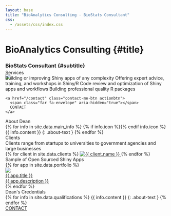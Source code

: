 ```yaml
---
layout: base
title: "BioAnalytics Consulting - BioStats Consultant"
css:
  - /assets/css/index.css
---
```


<div id="header" markdown="1">

# BioAnalytics Consulting {#title}

### BioStats Consultant {#subtitle}

<!--- <b style="font-size: 1.2em;">Led by renowned Shiny expert [Dean Attali](https://deanattali.com/)</b> -->

<img src="/assets/img/shiny.png" />

</div>

<div id="main-sections" style="margin-top:-30px;">

<div id="services-out" class="page-section">
  <div id="services">
	<div class="section-title">Services</div>
	<div id="services-list">
	  <span class="service" markdown="1">Building or improving Shiny apps of any complexity</span>
	  <span class="service" markdown="1">Offering expert advice, training, and workshops in Shiny/R</span>
	  <span class="service" markdown="1">Code review and optimization of Shiny apps and workflows</span>
	  <span class="service" markdown="1">Building professional quality R packages</span>
	</div>

    <a href="/contact" class="contact-me-btn actionbtn">
      <span class="far fa-envelope" aria-hidden="true"></span>
      CONTACT
    </a>
  </div>
</div>

<div id="aboutme-section-out" class="page-section">
  <div id="aboutme-section">
    <div class="section-title">About Dean</div>
	<div id="aboutme-list" markdown="1">
{% for info in site.data.main_info %}
{% if info.icon %}<span class="about-icon fa-fw {{ info.icon }}" aria-hidden="true"></span>{% endif info.icon %}
<span class="about-content">{{ info.content }}</span>
{: .about-text }
{% endfor %}
</div>
  </div>
</div>

<div id="clients-out" class="page-section">
  <div id="clients">
    <div class="section-title">Clients</div>
    <div id="clients-subtitle">Clients range from startups to universities to government agencies and large businesses</div>
    <div id="client-logos">
      {% for client in site.data.clients %}
        <a class="client-img" href="{{ client.url }}" title="{{ client.name }}">
          <img alt="{{ client.name }}" src="/assets/img/logos/{{ client.img }}"
		       {% if client.height %} style="height: {{ client.height }}" {% endif %}/>
		</a>
      {% endfor %}
    </div>
  </div>
</div>

<div id="portfolio-out" class="page-section">
  <div id="portfolio">
    <div class="section-title">
      Sample of Open Sourced Shiny Apps
    </div>
    <div id="shinyapps-big" data-columns>
      {% for app in site.data.portfolio %}
	    <div class="shinyapp">
          <a class="applink" href="{{ app.url }}">
            <img class="appimg" src="/assets/img/screenshots/{{ app.img }}" />
            <div class="apptitle">{{ app.title }}</div>
            <div class="appdesc">{{ app.description }}</div>
          </a>
        </div>
	  {% endfor %}
    </div>
  </div>
</div>

<div id="qualifications-out" class="page-section">
  <div id="qualifications">
    <div class="section-title">Dean's Credentials</div>
    <div id="qualifications-list" markdown="1">
{% for info in site.data.qualifications %}
<span class="about-icon fa-fw {{ info.icon }}" aria-hidden="true"></span>
<span class="about-content">{{ info.content }}</span>
{: .about-text }
{% endfor %}
</div>
  </div>
  <a href="/contact" class="contact-me-btn actionbtn">
    <span class="far fa-envelope" aria-hidden="true"></span>
    CONTACT
  </a>
</div>

</div>


<script>
  /*!
  * Salvattore 1.0.9 by @rnmp and @ppold
  * https://github.com/rnmp/salvattore
  */
  !function(e,t){"function"==typeof define&&define.amd?define([],t):"object"==typeof exports?module.exports=t():e.salvattore=t()}(this,function(){/*! matchMedia() polyfill - Test a CSS media type/query in JS. Authors & copyright (c) 2012: Scott Jehl, Paul Irish, Nicholas Zakas, David Knight. Dual MIT/BSD license */
  window.matchMedia||(window.matchMedia=function(){"use strict";var e=window.styleMedia||window.media;if(!e){var t=document.createElement("style"),n=document.getElementsByTagName("script")[0],r=null;t.type="text/css",t.id="matchmediajs-test",n.parentNode.insertBefore(t,n),r="getComputedStyle"in window&&window.getComputedStyle(t,null)||t.currentStyle,e={matchMedium:function(e){var n="@media "+e+"{ #matchmediajs-test { width: 1px; } }";return t.styleSheet?t.styleSheet.cssText=n:t.textContent=n,"1px"===r.width}}}return function(t){return{matches:e.matchMedium(t||"all"),media:t||"all"}}}()),/*! matchMedia() polyfill addListener/removeListener extension. Author & copyright (c) 2012: Scott Jehl. Dual MIT/BSD license */
  function(){"use strict";if(window.matchMedia&&window.matchMedia("all").addListener)return!1;var e=window.matchMedia,t=e("only all").matches,n=!1,r=0,a=[],i=function(t){clearTimeout(r),r=setTimeout(function(){for(var t=0,n=a.length;n>t;t++){var r=a[t].mql,i=a[t].listeners||[],o=e(r.media).matches;if(o!==r.matches){r.matches=o;for(var c=0,l=i.length;l>c;c++)i[c].call(window,r)}}},30)};window.matchMedia=function(r){var o=e(r),c=[],l=0;return o.addListener=function(e){t&&(n||(n=!0,window.addEventListener("resize",i,!0)),0===l&&(l=a.push({mql:o,listeners:c})),c.push(e))},o.removeListener=function(e){for(var t=0,n=c.length;n>t;t++)c[t]===e&&c.splice(t,1)},o}}(),function(){"use strict";for(var e=0,t=["ms","moz","webkit","o"],n=0;n<t.length&&!window.requestAnimationFrame;++n)window.requestAnimationFrame=window[t[n]+"RequestAnimationFrame"],window.cancelAnimationFrame=window[t[n]+"CancelAnimationFrame"]||window[t[n]+"CancelRequestAnimationFrame"];window.requestAnimationFrame||(window.requestAnimationFrame=function(t,n){var r=(new Date).getTime(),a=Math.max(0,16-(r-e)),i=window.setTimeout(function(){t(r+a)},a);return e=r+a,i}),window.cancelAnimationFrame||(window.cancelAnimationFrame=function(e){clearTimeout(e)})}(),"function"!=typeof window.CustomEvent&&!function(){"use strict";function e(e,t){t=t||{bubbles:!1,cancelable:!1,detail:void 0};var n=document.createEvent("CustomEvent");return n.initCustomEvent(e,t.bubbles,t.cancelable,t.detail),n}e.prototype=window.Event.prototype,window.CustomEvent=e}();var e=function(e,t,n){"use strict";var r={},a=[],i=[],o=[],c=function(e,t,n){e.dataset?e.dataset[t]=n:e.setAttribute("data-"+t,n)};return r.obtainGridSettings=function(t){var n=e.getComputedStyle(t,":before"),r=n.getPropertyValue("content").slice(1,-1),a=r.match(/^\s*(\d+)(?:\s?\.(.+))?\s*$/),i=1,o=[];return a?(i=a[1],o=a[2],o=o?o.split("."):["column"]):(a=r.match(/^\s*\.(.+)\s+(\d+)\s*$/),a&&(o=a[1],i=a[2],i&&(i=i.split(".")))),{numberOfColumns:i,columnClasses:o}},r.addColumns=function(e,n){for(var a,i=r.obtainGridSettings(e),o=i.numberOfColumns,l=i.columnClasses,s=new Array(+o),u=t.createDocumentFragment(),d=o;0!==d--;)a="[data-columns] > *:nth-child("+o+"n-"+d+")",s.push(n.querySelectorAll(a));s.forEach(function(e){var n=t.createElement("div"),r=t.createDocumentFragment();n.className=l.join(" "),Array.prototype.forEach.call(e,function(e){r.appendChild(e)}),n.appendChild(r),u.appendChild(n)}),e.appendChild(u),c(e,"columns",o)},r.removeColumns=function(n){var r=t.createRange();r.selectNodeContents(n);var a=Array.prototype.filter.call(r.extractContents().childNodes,function(t){return t instanceof e.HTMLElement}),i=a.length,o=a[0].childNodes.length,l=new Array(o*i);Array.prototype.forEach.call(a,function(e,t){Array.prototype.forEach.call(e.children,function(e,n){l[n*i+t]=e})});var s=t.createElement("div");return c(s,"columns",0),l.filter(function(e){return!!e}).forEach(function(e){s.appendChild(e)}),s},r.recreateColumns=function(t){e.requestAnimationFrame(function(){r.addColumns(t,r.removeColumns(t));var e=new CustomEvent("columnsChange");t.dispatchEvent(e)})},r.mediaQueryChange=function(e){e.matches&&Array.prototype.forEach.call(a,r.recreateColumns)},r.getCSSRules=function(e){var t;try{t=e.sheet.cssRules||e.sheet.rules}catch(n){return[]}return t||[]},r.getStylesheets=function(){var e=Array.prototype.slice.call(t.querySelectorAll("style"));return e.forEach(function(t,n){"text/css"!==t.type&&""!==t.type&&e.splice(n,1)}),Array.prototype.concat.call(e,Array.prototype.slice.call(t.querySelectorAll("link[rel='stylesheet']")))},r.mediaRuleHasColumnsSelector=function(e){var t,n;try{t=e.length}catch(r){t=0}for(;t--;)if(n=e[t],n.selectorText&&n.selectorText.match(/\[data-columns\](.*)::?before$/))return!0;return!1},r.scanMediaQueries=function(){var t=[];if(e.matchMedia){r.getStylesheets().forEach(function(e){Array.prototype.forEach.call(r.getCSSRules(e),function(e){try{e.media&&e.cssRules&&r.mediaRuleHasColumnsSelector(e.cssRules)&&t.push(e)}catch(n){}})});var n=i.filter(function(e){return-1===t.indexOf(e)});o.filter(function(e){return-1!==n.indexOf(e.rule)}).forEach(function(e){e.mql.removeListener(r.mediaQueryChange)}),o=o.filter(function(e){return-1===n.indexOf(e.rule)}),t.filter(function(e){return-1==i.indexOf(e)}).forEach(function(t){var n=e.matchMedia(t.media.mediaText);n.addListener(r.mediaQueryChange),o.push({rule:t,mql:n})}),i.length=0,i=t}},r.rescanMediaQueries=function(){r.scanMediaQueries(),Array.prototype.forEach.call(a,r.recreateColumns)},r.nextElementColumnIndex=function(e,t){var n,r,a,i=e.children,o=i.length,c=0,l=0;for(a=0;o>a;a++)n=i[a],r=n.children.length+(t[a].children||t[a].childNodes).length,0===c&&(c=r),c>r&&(l=a,c=r);return l},r.createFragmentsList=function(e){for(var n=new Array(e),r=0;r!==e;)n[r]=t.createDocumentFragment(),r++;return n},r.appendElements=function(e,t){var n=e.children,a=n.length,i=r.createFragmentsList(a);Array.prototype.forEach.call(t,function(t){var n=r.nextElementColumnIndex(e,i);i[n].appendChild(t)}),Array.prototype.forEach.call(n,function(e,t){e.appendChild(i[t])})},r.prependElements=function(e,n){var a=e.children,i=a.length,o=r.createFragmentsList(i),c=i-1;n.forEach(function(e){var t=o[c];t.insertBefore(e,t.firstChild),0===c?c=i-1:c--}),Array.prototype.forEach.call(a,function(e,t){e.insertBefore(o[t],e.firstChild)});for(var l=t.createDocumentFragment(),s=n.length%i;0!==s--;)l.appendChild(e.lastChild);e.insertBefore(l,e.firstChild)},r.registerGrid=function(n){if("none"!==e.getComputedStyle(n).display){var i=t.createRange();i.selectNodeContents(n);var o=t.createElement("div");o.appendChild(i.extractContents()),c(o,"columns",0),r.addColumns(n,o),a.push(n)}},r.init=function(){var e=t.createElement("style");e.innerHTML="[data-columns]::before{display:block;visibility:hidden;position:absolute;font-size:1px;}",t.head.appendChild(e);var n=t.querySelectorAll("[data-columns]");Array.prototype.forEach.call(n,r.registerGrid),r.scanMediaQueries()},r.init(),{appendElements:r.appendElements,prependElements:r.prependElements,registerGrid:r.registerGrid,recreateColumns:r.recreateColumns,rescanMediaQueries:r.rescanMediaQueries,init:r.init,append_elements:r.appendElements,prepend_elements:r.prependElements,register_grid:r.registerGrid,recreate_columns:r.recreateColumns,rescan_media_queries:r.rescanMediaQueries}}(window,window.document);return e});
</script>
